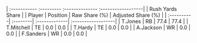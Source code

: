 | :----------- :--------- :-------------- :------------------|
|                      Rush Yards Share                      |
| Player     | Position | Raw Share (%) | Adjusted Share (%) |
| :----------| :--------| :-------------| :------------------|
| T.Jones    | RB       | 77.4          | 77.4               |
| T.Mitchell | TE       | 0.0           | 0.0                |
| T.Hardy    | TE       | 0.0           | 0.0                |
| A.Jackson  | WR       | 0.0           | 0.0                |
| F.Sanders  | WR       | 0.0           | 0.0                |